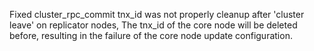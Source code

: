 Fixed cluster_rpc_commit tnx_id was not properly cleanup after 'cluster leave' on replicator nodes,
The tnx_id of the core node will be deleted before, resulting in the failure of the core node update configuration.
